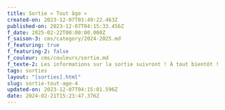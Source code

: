 ```yaml
---
title: Sortie « Tout âge »
created-on: 2023-12-07T03:49:22.463Z
published-on: 2023-12-07T04:15:33.456Z
f_date: 2025-02-22T00:00:00.000Z
f_saison-3: cms/category/2024-2025.md
f_featuring: true
f_featuring-2: false
f_couleur: cms/couleurs/sortie.md
f_texte-2: Les informations sur la sortie suivront ! À tout bientôt !
tags: sorties
layout: "[sorties].html"
slug: sortie-tout-age-4
updated-on: 2023-12-07T04:15:01.596Z
date: 2024-02-21T15:23:47.376Z
---
```

